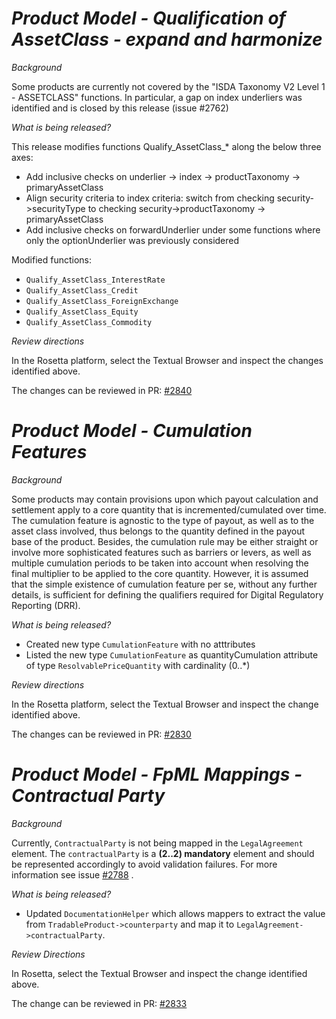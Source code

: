 # _Product Model - Qualification of AssetClass - expand and harmonize_

_Background_

Some products are currently not covered by the "ISDA Taxonomy V2 Level 1 - ASSETCLASS" functions.
In particular, a gap on index underliers was identified and is closed by this release (issue #2762)

_What is being released?_

This release modifies functions Qualify_AssetClass_* along the below three axes:

- Add inclusive checks on underlier -> index -> productTaxonomy -> primaryAssetClass
- Align security criteria to index criteria: switch from checking security->securityType to checking security->productTaxonomy -> primaryAssetClass
- Add inclusive checks on forwardUnderlier under some functions where only the optionUnderlier was previously considered

Modified functions:

- `Qualify_AssetClass_InterestRate`
- `Qualify_AssetClass_Credit` 
- `Qualify_AssetClass_ForeignExchange` 
- `Qualify_AssetClass_Equity` 
- `Qualify_AssetClass_Commodity`

_Review directions_

In the Rosetta platform, select the Textual Browser and inspect the changes identified above.

The changes can be reviewed in  PR: [#2840](https://github.com/finos/common-domain-model/pull/2840)


# _Product Model - Cumulation Features_

_Background_

Some products may contain provisions upon which payout calculation and settlement apply to a core quantity that is incremented/cumulated over time. The cumulation feature is agnostic to the type of payout, as well as to the asset class involved, thus belongs to the quantity defined in the payout base of the product.
Besides, the cumulation rule may be either straight or involve more sophisticated features such as barriers or levers, as well as multiple cumulation periods to be taken into account when resolving the final multiplier to be applied to the core quantity.
However, it is assumed that the simple existence of cumulation feature per se, without any further details, is sufficient for defining the qualifiers required for Digital Regulatory Reporting (DRR).

_What is being released?_

- Created new type `CumulationFeature` with no atttributes
- Listed the new type `CumulationFeature` as quantityCumulation attribute of type `ResolvablePriceQuantity` with cardinality (0..*)

_Review directions_

In the Rosetta platform, select the Textual Browser and inspect the change identified above.

The changes can be reviewed in  PR: [#2830](https://github.com/finos/common-domain-model/pull/2830)

# _Product Model - FpML Mappings - Contractual Party_

_Background_

Currently, `ContractualParty` is not being mapped in the `LegalAgreement` element. The `contractualParty` is a **(2..2) mandatory** element and should be represented accordingly to avoid validation failures. For more information see issue [#2788](https://github.com/finos/common-domain-model/issues/2788) .

_What is being released?_

- Updated `DocumentationHelper` which allows mappers to extract the value from `TradableProduct->counterparty` and map it to `LegalAgreement->contractualParty`.

_Review Directions_

In Rosetta, select the Textual Browser and inspect the change identified above.

The change can be reviewed in PR: [#2833](https://github.com/finos/common-domain-model/pull/2833)
